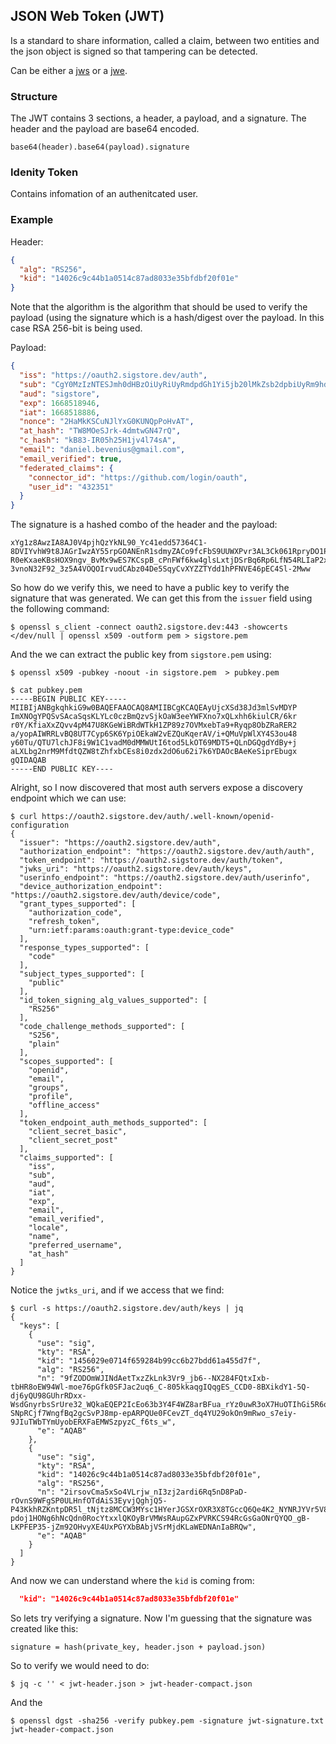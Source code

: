 ## JSON Web Token (JWT)
Is a standard to share information, called a claim,  between two entities and
the json object is signed so that tampering can be detected.

Can be either a [jws](./jsw.md) or a [jwe](./jwe.md).

### Structure
The JWT contains 3 sections, a header, a payload, and a signature. The 
header and the payload are base64 encoded. 
```
base64(header).base64(payload).signature
```


### Idenity Token
Contains infomation of an authenitcated user.

### Example 
Header:
```json
{
  "alg": "RS256",
  "kid": "14026c9c44b1a0514c87ad8033e35bfdbf20f01e"
}
```
Note that the algorithm is the algorithm that should be used to verify the
payload (using the signature which is a hash/digest over the payload. In this
case RSA 256-bit is being used.

Payload:
```json
{
  "iss": "https://oauth2.sigstore.dev/auth",
  "sub": "CgY0MzIzNTESJmh0dHBzOiUyRiUyRmdpdGh1Yi5jb20lMkZsb2dpbiUyRm9hdXRo",
  "aud": "sigstore",
  "exp": 1668518946,
  "iat": 1668518886,
  "nonce": "2HaMkKSCuNJlYxG0KUNQpPoHvAT",
  "at_hash": "TW8MOeSJrk-4dmtwGN47rQ",
  "c_hash": "kB83-IR05h25H1jv4l74sA",
  "email": "daniel.bevenius@gmail.com",
  "email_verified": true,
  "federated_claims": {
    "connector_id": "https://github.com/login/oauth",
    "user_id": "432351"
  }
}
```

The signature is a hashed combo of the header and the payload:
```console
xYg1z8AwzIA8AJ0V4pjhQzYkNL90_Yc41edd57364C1-8DVIYvhW9t8JAGrIwzAY55rpGOANEnR1sdmyZACo9fcFbS9UUWXPvr3AL3Ck061RpryDO1PdsEds6UIV7A2XfTsq0YtBWDd8maFw5Q6Pfn27k1a3XZIBgOqxTleDb84WdPxVgTu_TGqJ2BB5R-R0eKxaeKBsHOX9ngv_BvMx9wES7KCspB_cPnFWf6kw4glsLxtjDSrBq6Rp6LfN54RLIaP2xp1kbkmcayMq3N-3vnoN32F92_3z5A4VOQOIrvudCAbz04De5SqyCvXYZZTYdd1hPFNVE46pEC4Sl-2Mww
```
So how do we verify this, we need to have a public key to verify the signature
that was generated. We can get this from the `issuer` field using  the following
command:
```console
$ openssl s_client -connect oauth2.sigstore.dev:443 -showcerts </dev/null | openssl x509 -outform pem > sigstore.pem
```
And the we can extract the public key from `sigstore.pem` using:
```console
$ openssl x509 -pubkey -noout -in sigstore.pem  > pubkey.pem
```
```console
$ cat pubkey.pem 
-----BEGIN PUBLIC KEY-----
MIIBIjANBgkqhkiG9w0BAQEFAAOCAQ8AMIIBCgKCAQEAyUjcXSd38Jd3mlSvMDYP
ImXNOgYPQSvSAcaSqsKLYLc0czBmQzvSjkOaW3eeYWFXno7xQLxhh6kiulCR/6kr
r0Y/KfiaXxZQvv4pM47U8KGeWiBRdWTkH1ZP89z7OVMxebTa9+Ryqp8ObZRaRER2
a/yopAIWRRLvBQ8UT7Cyp6SK6YpiOEkaW2vEZQuKqerAV/i+QMuVpWlXY4S3ou48
y60Tu/QTU7lchJF8i9W1C1vadM0dMMWUtI6tod5LkOT69MDT5+QLnDGQgdYdBy+j
aLXLbg2nrM9MfdtQZW8tZhfxbCEs8i0zdx2dO6u62i7k6YDAOcBAeKeSiprEbugx
gQIDAQAB
-----END PUBLIC KEY----
```

Alright, so I now discovered that most auth servers expose a discovery endpoint
which we can use:
```console
$ curl https://oauth2.sigstore.dev/auth/.well-known/openid-configuration
{
  "issuer": "https://oauth2.sigstore.dev/auth",
  "authorization_endpoint": "https://oauth2.sigstore.dev/auth/auth",
  "token_endpoint": "https://oauth2.sigstore.dev/auth/token",
  "jwks_uri": "https://oauth2.sigstore.dev/auth/keys",
  "userinfo_endpoint": "https://oauth2.sigstore.dev/auth/userinfo",
  "device_authorization_endpoint": "https://oauth2.sigstore.dev/auth/device/code",
  "grant_types_supported": [
    "authorization_code",
    "refresh_token",
    "urn:ietf:params:oauth:grant-type:device_code"
  ],
  "response_types_supported": [
    "code"
  ],
  "subject_types_supported": [
    "public"
  ],
  "id_token_signing_alg_values_supported": [
    "RS256"
  ],
  "code_challenge_methods_supported": [
    "S256",
    "plain"
  ],
  "scopes_supported": [
    "openid",
    "email",
    "groups",
    "profile",
    "offline_access"
  ],
  "token_endpoint_auth_methods_supported": [
    "client_secret_basic",
    "client_secret_post"
  ],
  "claims_supported": [
    "iss",
    "sub",
    "aud",
    "iat",
    "exp",
    "email",
    "email_verified",
    "locale",
    "name",
    "preferred_username",
    "at_hash"
  ]
}
```
Notice the `jwtks_uri`, and if we access that we find: 
```console
$ curl -s https://oauth2.sigstore.dev/auth/keys | jq
{
  "keys": [
    {
      "use": "sig",
      "kty": "RSA",
      "kid": "1456029e0714f659284b99cc6b27bdd61a455d7f",
      "alg": "RS256",
      "n": "9fZODOmWJINdAetTxzZkLnk3Vr9_jb6--NX284FQtxIxb-tbHR8oEW94Wl-moe76pGfk0SFJac2uq6_C-805kkaqgIQqgES_CCD0-8BXikdY1-5Q-dj6yQU98GUhrRDxx-WsdGnyrbsSrUre32_WQkaEQEP2IcEo63b3Y4F4WZ8arBFua_rYz0uwR3oX7HuOTIhGi5R6oy_FSsx2NYxlqnJxSWc7vv9GiQ3WabRtAN2OiETSIM-SNpRCjf7WngfBq2gcSvPJ8mp-epARPQUe0FCevZT_dq4YU29okOn9mRwo_s7eiy-9JIuTWbTYmUyobERXFaEMWSzpyzC_f6ts_w",
      "e": "AQAB"
    },
    {
      "use": "sig",
      "kty": "RSA",
      "kid": "14026c9c44b1a0514c87ad8033e35bfdbf20f01e",
      "alg": "RS256",
      "n": "2irsovCma5xSo4VLrjw_nI3zj2ardi6Rq5nD8PaD-rOvnS9WFgSP0ULHnfOTdAiS3EyvjQghjQ5-P43KkhRZKntpDR5l_tNjtz8MCCW3MYsc1HYerJGSXrOXR3X8TGccQ6Qe4K2_NYNRJYVr5V8lPAZ6TMe1pIDyKv5wIcWDC4jSzD8va7XL3MFRZmcs8aDqmbmcNw2_FYn6_0sfwIwQ6SrUjjD7H-pdoj1HONg6hNcQdn0RocYtxxlQKOyBrVMWsRAupGZxPVRKCS94RcGsGaONrQYQO_gB-LKPFEP35-jZm92OHvyXE4UxPGYXbBAbjVSrMjdKLaWEDNAnIaBRQw",
      "e": "AQAB"
    }
  ]
}
```
And now we can understand where the `kid` is coming from:
```json
  "kid": "14026c9c44b1a0514c87ad8033e35bfdbf20f01e"
```
So lets try verifying a signature. Now I'm guessing that the signature was
created like this:
```
signature = hash(private_key, header.json + payload.json)
```
So to verify we would need to do:
```console
$ jq -c '' < jwt-header.json > jwt-header-compact.json
```
And the 
```console
$ openssl dgst -sha256 -verify pubkey.pem -signature jwt-signature.txt jwt-header-compact.json
```
